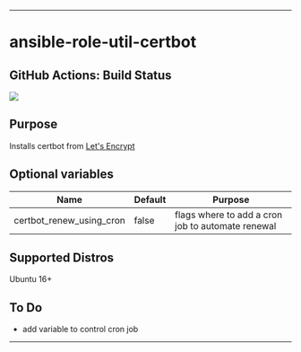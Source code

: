 ----
# ansible-role-util-certbot

## GitHub Actions: Build Status
![](https://github.com/cabtech/ansible-role-util-certbot/workflows/linter/badge.svg)

## Purpose
Installs certbot from [Let's Encrypt](https://letsencrypt.org/)

## Optional variables
| Name | Default | Purpose |
| ---- | ------- | ------- |
| certbot_renew_using_cron | false | flags where to add a cron job to automate renewal |

## Supported Distros
Ubuntu 16+

## To Do
- add variable to control cron job

****
